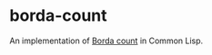 # borda-count
An implementation of [Borda count](https://en.wikipedia.org/wiki/Borda_count) in Common Lisp.
